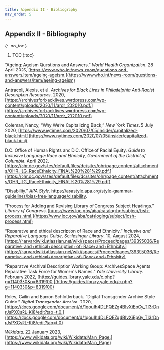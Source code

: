 ```yaml
---
title: Appendix II - Bibliography
nav_order: 5
---
```

## Appendix II - Bibliography
{: .no_toc }

1. TOC
{:toc}

“Ageing: Ageism Questions and Answers.” *World Health Organization*. 28 April 2025, [https://www.who.int/news-room/questions-and-answers/item/ageing-ageism.](https://www.who.int/news-room/questions-and-answers/item/ageing-ageism)

Antracoli, Alexis, et al. *Archives for Black Lives in Philadelphia Anti-Racist Description Resources*. 2020,  [https://archivesforblacklives.wordpress.com/wp-content/uploads/2020/11/ardr_202010.pdf.](https://archivesforblacklives.wordpress.com/wp-content/uploads/2020/11/ardr_202010.pdf)

Coleman, Nancy, “Why We’re Capitalizing Black,” *New York Times*. 5 July 2020, [https://www.nytimes.com/2020/07/05/insider/capitalized-black.html.](https://www.nytimes.com/2020/07/05/insider/capitalized-black.html)

D.C. Office of Human Rights and D.C. Office of Racial Equity. *Guide to Inclusive Language: Race and Ethnicity, Government of the District of Columbia*. April 2022, [https://ohr.dc.gov/sites/default/files/dc/sites/ohr/page_content/attachments/OHR_ILG_RaceEthnicity_FINAL%20%281%29.pdf.](https://ohr.dc.gov/sites/default/files/dc/sites/ohr/page_content/attachments/OHR_ILG_RaceEthnicity_FINAL%20%281%29.pdf)

“Disability.” *APA Style*. https://apastyle.apa.org/style-grammar-guidelines/bias-free-language/disability.

“Process for Adding and Revising Library of Congress Subject Headings.” *Library of Congress*. [https://www.loc.gov/aba/cataloging/subject/lcsh-process.html.](https://www.loc.gov/aba/cataloging/subject/lcsh-process.html)

“Reparative and ethical description of Race and Ethnicity.” *Inclusive and Reparative Language Guide, Schlesinger Library*. 10, August 2024, [https://harvardwiki.atlassian.net/wiki/spaces/Proceed/pages/39395036/Reparative+and+ethical+description+of+Race+and+Ethnicity.](https://harvardwiki.atlassian.net/wiki/spaces/Proceed/pages/39395036/Reparative+and+ethical+description+of+Race+and+Ethnicity)

“Reparative Archival Description Working Group: ArchivesSpace Agents Reparative Task Force for Women's Names.” *Yale University Library*. February 2022, [https://guides.library.yale.edu/c.php?g=1140330&p=8319100.](https://guides.library.yale.edu/c.php?g=1140330&p=8319100)

Roles, Cailin and Eamon Schlotterback. “Digital Transgender Archive Style Guide.” *Digital Transgender Archive*. 2020, [https://docs.google.com/document/d/1qou1h4DLFQEZg4BIvXiEpGy_TI3rDnrJsPXCsRL-Ki8/edit?tab=t.0.](https://docs.google.com/document/d/1qou1h4DLFQEZg4BIvXiEpGy_TI3rDnrJsPXCsRL-Ki8/edit?tab=t.0)

*Wikidata*. 22 January 2023, [https://www.wikidata.org/wiki/Wikidata:Main_Page.](https://www.wikidata.org/wiki/Wikidata:Main_Page)
